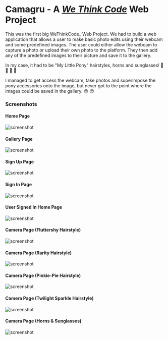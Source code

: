 # Camagru - A [*We Think Code*](http://www.wethinkcode.co.za/) Web Project

This was the first big WeThinkCode_ Web Project.
We had to build a web application that allows a user to make basic photo edits using their webcam and some predefined images. 
The user could either allow the webcam to capture a photo or upload their own photo to the platform.
They then add any of the predefined images to their picture and save it to the gallery.

In my case, it had to be "My Little Pony" hairstyles, horns and sunglasses! 🦄 🐎 🐴 💇

I managed to get access the webcam, take photos and superimpose the pony accessories onto the image, but never got to the point where the images could be saved in the gallery. 😓 😔


### Screenshots

#### Home Page

![screenshot](https://user-images.githubusercontent.com/18417244/38567817-6466e168-3ce7-11e8-8d5f-b4f203e13f70.PNG)

#### Gallery Page

![screenshot](https://user-images.githubusercontent.com/18417244/38567868-7fa22550-3ce7-11e8-96be-4901e9fe99fb.PNG)

#### Sign Up Page

![screenshot](https://user-images.githubusercontent.com/18417244/38568042-f2a9ab4a-3ce7-11e8-8e46-da22bda0429f.PNG)

#### Sign In Page

![screenshot](https://user-images.githubusercontent.com/18417244/38568131-2d3f5958-3ce8-11e8-9fa1-99d0ecd21423.PNG)

#### User Signed In Home Page

![screenshot](https://user-images.githubusercontent.com/18417244/38568185-4f3b8f5e-3ce8-11e8-89ed-93f5957f4003.PNG)

#### Camera Page (Fluttershy Hairstyle)

![screenshot](https://user-images.githubusercontent.com/18417244/38568274-92a08812-3ce8-11e8-9240-c0088fcb4212.PNG)

#### Camera Page (Rarity Hairstyle)

![screenshot](https://user-images.githubusercontent.com/18417244/38568379-c928bd8c-3ce8-11e8-8e46-65894adfb9fe.PNG)

#### Camera Page (Pinkie-Pie Hairstyle)

![screenshot](https://user-images.githubusercontent.com/18417244/38568442-f661eeae-3ce8-11e8-8deb-cfe4267084f6.PNG)

#### Camera Page (Twilight Sparkle Hairstyle)

![screenshot](https://user-images.githubusercontent.com/18417244/38568592-4faf670c-3ce9-11e8-86cb-69849da2aaa1.PNG)

#### Camera Page (Horns & Sunglasses)

![screenshot](https://user-images.githubusercontent.com/18417244/38568493-108ad3d6-3ce9-11e8-993f-cdc737abbd0d.PNG)
